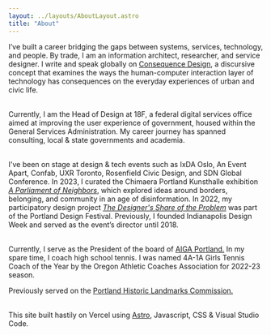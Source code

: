 ```yaml
---
layout: ../layouts/AboutLayout.astro
title: "About"
---
```


I’ve built a career bridging the gaps between systems, services, technology, and people. By trade, I am an information architect, researcher, and service designer. I write and speak globally on <a href="https://consequencedesign.com">Consequence Design</a>, a discursive concept that examines the ways the human-computer interaction layer of technology has consequences on the everyday experiences of urban and civic life. <br><br>

Currently, I am the Head of Design at 18F, a federal digital services office aimed at improving the user experience of government, housed within the General Services Administration. My career journey has spanned consulting, local & state governments and academia. <br><br>

I've been on stage at design & tech events such as IxDA Oslo, An Event Apart, Confab, UXR Toronto, Rosenfield Civic Design, and SDN Global Conference. In 2023, I curated the Chimaera Portland Kunsthalle exhibition <em><a href="https://ronbronson.mmm.page/neighbors">A Parliament of Neighbors</em></a>, which explored ideas around borders, belonging, and community in an age of disinformation. In 2022, my participatory design project <em><a href="https://www.ronbronson.design/posts/designers-share">The Designer's Share of the Problem</a></em> was part of the Portland Design Festival. Previously, I founded Indianapolis Design Week and served as the event’s director until 2018. <br><br>

Currently, I serve as the President of the board of <a href="https://portland.aiga.org">AIGA Portland.</a> In my spare time, I coach high school tennis. I was named 4A-1A Girls Tennis Coach of the Year by the Oregon Athletic Coaches Association for 2022-23 season. 

Previously served on the <a href="https://www.portland.gov/bds/landmarks">Portland Historic Landmarks Commission.</a><br><br>

This site built hastily on Vercel using <a href="https://github.com/satnaing/astro-paper">Astro</a>, Javascript, CSS & Visual Studio Code.
